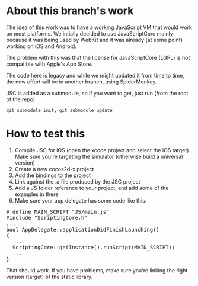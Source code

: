# About this branch's work

The idea of this work was to have a working JavaScript VM that would work on most platforms. We intially decided to use JavaScriptCore mainly because it was being used by WebKit and it was already (at some point) working on iOS and Android.

The problem with this was that the license for JavaScriptCore (LGPL) is not compatible with Apple's App Store.

The code here is legacy and while we might updated it from time to time, the new effort will be in another branch, using SpiderMonkey.

JSC is added as a submodule, so if you want to get, just run (from the root of the repo):

    git submodule init; git submodule update

# How to test this

1. Compile JSC for iOS (open the xcode project and select the iOS target). Make sure you're targeting the simulator (otherwise build a universal version)
2. Create a new cocos2d-x project
3. Add the bindings to the project
4. Link against the .a file produced by the JSC project
5. Add a JS folder reference to your project, and add some of the examples in there
6. Make sure your app delegate has some code like this:

<pre>
# define MAIN_SCRIPT "JS/main.js"
#include "ScriptingCore.h"
...
bool AppDelegate::applicationDidFinishLaunching()
{
  ...
  ScriptingCore::getInstance().runScript(MAIN_SCRIPT);
  ...
}
</pre>

That should work. If you have problems, make sure you're linking the right version (target) of the static library.